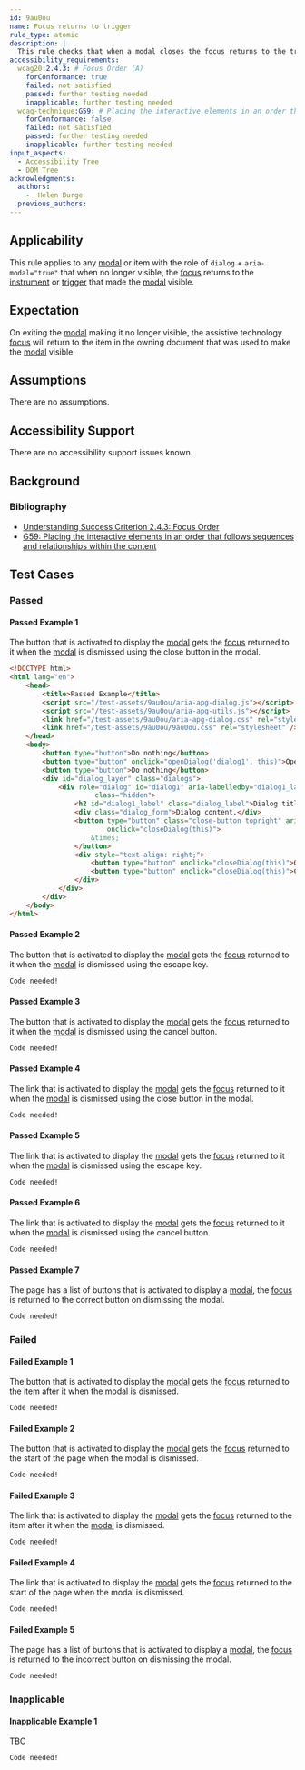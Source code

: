 ```yaml
---
id: 9au0ou
name: Focus returns to trigger
rule_type: atomic
description: |
  This rule checks that when a modal closes the focus returns to the trigger that opened the modal.
accessibility_requirements:
  wcag20:2.4.3: # Focus Order (A)
    forConformance: true
    failed: not satisfied
    passed: further testing needed
    inapplicable: further testing needed
  wcag-technique:G59: # Placing the interactive elements in an order that follows sequences and relationships within the content
    forConformance: false
    failed: not satisfied
    passed: further testing needed
    inapplicable: further testing needed
input_aspects:
  - Accessibility Tree
  - DOM Tree
acknowledgments:
  authors:
    -  Helen Burge
  previous_authors:
---
```


## Applicability

This rule applies to any [modal][] or item with the role of `dialog` + `aria-modal="true"` that when no longer visible, the [focus][] returns to the [instrument][] or [trigger][] that made the [modal][] visible.

## Expectation

On exiting the [modal][] making it no longer visible, the assistive technology [focus][] will return to the item in the owning document that was used to make the [modal][] visible.

## Assumptions

There are no assumptions.

## Accessibility Support

There are no accessibility support issues known.

## Background

### Bibliography

- [Understanding Success Criterion 2.4.3: Focus Order](https://www.w3.org/WAI/WCAG21/Understanding/focus-order.html)
- [G59: Placing the interactive elements in an order that follows sequences and relationships within the content](https://www.w3.org/WAI/WCAG21/Techniques/general/G59)

## Test Cases

### Passed

#### Passed Example 1

The button that is activated to display the [modal][] gets the [focus][] returned to it when the [modal][] is dismissed using the close button in the modal.

```html
<!DOCTYPE html>
<html lang="en">
	<head>
		<title>Passed Example</title>
		<script src="/test-assets/9au0ou/aria-apg-dialog.js"></script>
		<script src="/test-assets/9au0ou/aria-apg-utils.js"></script>
		<link href="/test-assets/9au0ou/aria-apg-dialog.css" rel="stylesheet" />
		<link href="/test-assets/9au0ou/9au0ou.css" rel="stylesheet" />
	</head>
	<body>
		<button type="button">Do nothing</button>
		<button type="button" onclick="openDialog('dialog1', this)">Open modal dialog</button>
		<button type="button">Do nothing</button>
		<div id="dialog_layer" class="dialogs">
			<div role="dialog" id="dialog1" aria-labelledby="dialog1_label" aria-modal="true"
					 class="hidden">
				<h2 id="dialog1_label" class="dialog_label">Dialog title</h2>
				<div class="dialog_form">Dialog content.</div>
				<button type="button" class="close-button topright" aria-label="Close" title="Close" 
						onclick="closeDialog(this)">
					&times;
				</button>
				<div style="text-align: right;">
					<button type="button" onclick="closeDialog(this)">Ok</button>
					<button type="button" onclick="closeDialog(this)">Cancel</button>
				</div>
			</div>
		</div>
	</body>
</html>
```

#### Passed Example 2

The button that is activated to display the [modal][] gets the [focus][] returned to it when the [modal][] is dismissed using the escape key.

```html
Code needed!
```

#### Passed Example 3

The button that is activated to display the [modal][] gets the [focus][] returned to it when the [modal][] is dismissed using the cancel button.

```html
Code needed!
```

#### Passed Example 4

The link that is activated to display the [modal][] gets the [focus][] returned to it when the [modal][] is dismissed using the close button in the modal.

```html
Code needed!
```

#### Passed Example 5

The link that is activated to display the [modal][] gets the [focus][] returned to it when the [modal][] is dismissed using the escape key.

```html
Code needed!
```

#### Passed Example 6

The link that is activated to display the [modal][] gets the [focus][] returned to it when the [modal][] is dismissed using the cancel button.

```html
Code needed!
```

#### Passed Example 7
The page has a list of buttons that is activated to display a [modal][], the [focus][] is returned to the correct button on dismissing the modal.

```html
Code needed!
```

### Failed

#### Failed Example 1
The button that is activated to display the [modal][] gets the [focus][] returned to the item after it when the [modal][] is dismissed.

```html
Code needed!
```

#### Failed Example 2
The button that is activated to display the [modal][] gets the [focus][] returned to the start of the page when the modal is dismissed.

```html
Code needed!
```

#### Failed Example 3
The link that is activated to display the [modal][] gets the [focus][] returned to the item after it when the [modal][] is dismissed.

```html
Code needed!
```

#### Failed Example 4
The link that is activated to display the [modal][] gets the [focus][] returned to the start of the page when the modal is dismissed.

```html
Code needed!
```

#### Failed Example 5
The page has a list of buttons that is activated to display a [modal][], the [focus][] is returned to the incorrect button on dismissing the modal.

```html
Code needed!
```

### Inapplicable

#### Inapplicable Example 1
TBC

```html
Code needed!
```

[trigger]: #trigger 'Definition of trigger'
[focus]: #focus 'Definition of focus'
[html]: #namespaced-element
[modal]: https://www.w3.org/WAI/ARIA/apg/patterns/dialogmodal/
[instrument]: #instrument-to-achieve-an-objective 'Definition of instrument'
